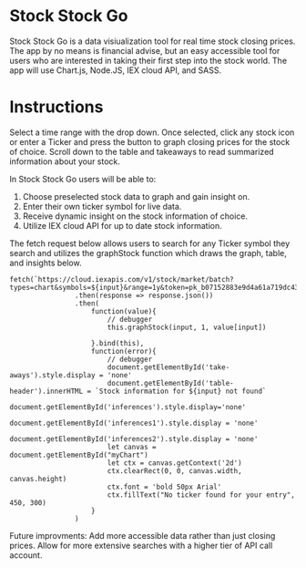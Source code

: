 # Stock Stock Go

Stock Stock Go is a data visiualization tool for real time stock closing prices. The app by no means is financial advise, but an easy accessible tool for users who are interested in taking their first step into the stock world. The app will use Chart.js, Node.JS, IEX cloud API, and SASS.

# Instructions

Select a time range with the drop down. Once selected, click any stock icon or enter a Ticker and press the button to graph closing prices for the stock of choice. 
Scroll down to the table and takeaways to read summarized information about your stock.

In Stock Stock Go users will be able to:

1. Choose preselected stock data to graph and gain insight on.
2. Enter their own ticker symbol for live data.
3. Receive dynamic insight on the stock information of choice.
4. Utilize IEX cloud API for up to date stock information.

The fetch request below allows users to search for any Ticker symbol they search and utilizes the graphStock function which draws the graph, table, and insights below. 
```
fetch(`https://cloud.iexapis.com/v1/stock/market/batch?types=chart&symbols=${input}&range=1y&token=pk_b07152883e9d4a61a719dc430195a97b`)
                .then(response => response.json())
                .then(
                    function(value){
                        // debugger
                        this.graphStock(input, 1, value[input])

                    }.bind(this),
                    function(error){
                        // debugger
                        document.getElementById('take-aways').style.display = 'none'
                        document.getElementById('table-header').innerHTML = `Stock information for ${input} not found`
                        document.getElementById('inferences').style.display='none'
                        document.getElementById('inferences1').style.display = 'none'
                        document.getElementById('inferences2').style.display = 'none'
                        let canvas = document.getElementById("myChart")
                        let ctx = canvas.getContext('2d')
                        ctx.clearRect(0, 0, canvas.width, canvas.height)
                        ctx.font = 'bold 50px Arial'
                        ctx.fillText("No ticker found for your entry", 450, 300)
                    }
                )
```

Future improvments: 
Add more accessible data rather than just closing prices. Allow for more extensive searches with a higher tier of API call account. 
